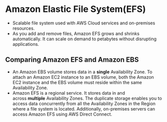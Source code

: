 # Amazon Elastic File System(EFS)
- Scalable file system used with AWS Cloud services and on-premises resources. 
- As you add and remove files, Amazon EFS grows and shrinks automatically. It can scale on demand to petabytes without disrupting applications.

## Comparing Amazon EFS and Amazon EBS
- An Amazon EBS volume stores data in a **single** Availability Zone. To attach an Amazon EC2 instance to an EBS volume, both the Amazon EC2 instance and the EBS volume must reside within the same Availability Zone.
- Amazon EFS is a regional service. It stores data in and across **multiple** Availability Zones. The duplicate storage enables you to access data concurrently from all the Availability Zones in the Region where a file system is located. Additionally, on-premises servers can access Amazon EFS using AWS Direct Connect.